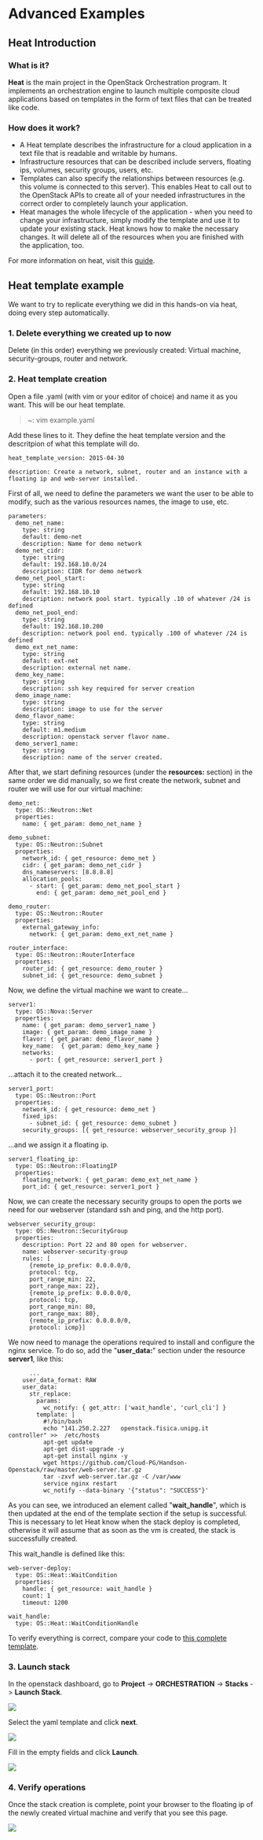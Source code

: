 Advanced Examples<a name="advanced"></a>
=========

Heat Introduction<a name="heat-introduction"></a>
---------

### What is it?

**Heat** is the main project in the OpenStack Orchestration program. It implements an orchestration engine to launch multiple composite cloud applications based on templates in the form of text files that can be treated like code.

### How does it work?

* A Heat template describes the infrastructure for a cloud application in a text file that is readable and writable by humans.
* Infrastructure resources that can be described include servers, floating ips, volumes, security groups, users, etc.
* Templates can also specify the relationships between resources (e.g. this volume is connected to this server). This enables Heat to call out to the OpenStack APIs to create all of your needed infrastructures in the correct order to completely launch your application.
* Heat manages the whole lifecycle of the application - when you need to change your infrastructure, simply modify the template and use it to update your existing stack. Heat knows how to make the necessary changes. It will delete all of the resources when you are finished with the application, too.

For more information on heat, visit this [guide](https://docs.openstack.org/developer/heat/template_guide/hot_guide.html).

Heat template example<a name="heat-template"></a>
---------

We want to try to replicate everything we did in this hands-on via heat, doing every step automatically.

### 1. Delete everything we created up to now

  Delete (in this order) everything we previously created: Virtual machine, security-groups, router and network.

### 2. Heat template creation

  Open a file .yaml (with vim or your editor of choice) and name it as you want. This will be our heat template.

  > ~: vim example.yaml

  Add these lines to it. They define the heat template version and the descritpion of what this template will do.

    heat_template_version: 2015-04-30

    description: Create a network, subnet, router and an instance with a floating ip and web-server installed.

  First of all, we need to define the parameters we want the user to be able to modify, such as the various resources names, the image to use, etc.

    parameters:
      demo_net_name:
        type: string
        default: demo-net
        description: Name for demo network
      demo_net_cidr:
        type: string
        default: 192.168.10.0/24
        description: CIDR for demo network
      demo_net_pool_start:
        type: string
        default: 192.168.10.10
        description: network pool start. typically .10 of whatever /24 is defined
      demo_net_pool_end:
        type: string
        default: 192.168.10.200
        description: network pool end. typically .100 of whatever /24 is defined
      demo_ext_net_name:
        type: string
        default: ext-net
        description: external net name.
      demo_key_name:
        type: string
        description: ssh key required for server creation
      demo_image_name:
        type: string
        description: image to use for the server
      demo_flavor_name:
        type: string
        default: m1.medium
        description: openstack server flavor name.
      demo_server1_name:
        type: string
        description: name of the server created.

After that, we start defining resources (under the **resources:** section) in the same order we did manually, so we first create the network, subnet and router we will use for our virtual machine:

    demo_net:
      type: OS::Neutron::Net
      properties:
        name: { get_param: demo_net_name }

    demo_subnet:
      type: OS::Neutron::Subnet
      properties:
        network_id: { get_resource: demo_net }
        cidr: { get_param: demo_net_cidr }
        dns_nameservers: [8.8.8.8]
        allocation_pools:
          - start: { get_param: demo_net_pool_start }
            end: { get_param: demo_net_pool_end }

    demo_router:
      type: OS::Neutron::Router
      properties:
        external_gateway_info:
          network: { get_param: demo_ext_net_name }

    router_interface:
      type: OS::Neutron::RouterInterface
      properties:
        router_id: { get_resource: demo_router }
        subnet_id: { get_resource: demo_subnet }

Now, we define the virtual machine we want to create...

    server1:
      type: OS::Nova::Server
      properties:
        name: { get_param: demo_server1_name }
        image: { get_param: demo_image_name }
        flavor: { get_param: demo_flavor_name }
        key_name:  { get_param: demo_key_name }
        networks:
          - port: { get_resource: server1_port }

...attach it to the created network...

    server1_port:
      type: OS::Neutron::Port
      properties:
        network_id: { get_resource: demo_net }
        fixed_ips:
          - subnet_id: { get_resource: demo_subnet }
        security_groups: [{ get_resource: webserver_security_group }]

...and we assign it a floating ip.

    server1_floating_ip:
      type: OS::Neutron::FloatingIP
      properties:
        floating_network: { get_param: demo_ext_net_name }
        port_id: { get_resource: server1_port }

Now, we can create the necessary security groups to open the ports we need for our webserver (standard ssh and ping, and the http port).

    webserver_security_group:
      type: OS::Neutron::SecurityGroup
      properties:
        description: Port 22 and 80 open for webserver.
        name: webserver-security-group
        rules: [
          {remote_ip_prefix: 0.0.0.0/0,
          protocol: tcp,
          port_range_min: 22,
          port_range_max: 22},
          {remote_ip_prefix: 0.0.0.0/0,
          protocol: tcp,
          port_range_min: 80,
          port_range_max: 80},
          {remote_ip_prefix: 0.0.0.0/0,
          protocol: icmp}]

We now need to manage the operations required to install and configure the nginx service. To do so, add the "**user_data:**" section under the resource **server1**, like this:

          ...
        user_data_format: RAW
        user_data:
          str_replace:
            params:
              wc_notify: { get_attr: ['wait_handle', 'curl_cli'] }
            template: |
              #!/bin/bash
              echo "141.250.2.227   openstack.fisica.unipg.it       controller" >>  /etc/hosts
              apt-get update
              apt-get dist-upgrade -y
              apt-get install nginx -y
              wget https://github.com/Cloud-PG/Handson-Openstack/raw/master/web-server.tar.gz
              tar -zxvf web-server.tar.gz -C /var/www
              service nginx restart
              wc_notify --data-binary '{"status": "SUCCESS"}'

As you can see, we introduced an element called "**wait_handle**", which is then updated at the end of the template section if the setup is successful. This is necessary to let Heat know when the stack deploy is completed, otherwise it will assume that as soon as the vm is created, the stack is successfully created.

This wait_handle is defined like this:

    web-server-deploy:
      type: OS::Heat::WaitCondition
      properties:
        handle: { get_resource: wait_handle }
        count: 1
        timeout: 1200

    wait_handle:
      type: OS::Heat::WaitConditionHandle

To verify everything is correct, compare your code to [this complete template](https://raw.githubusercontent.com/Cloud-PG/Handson-Openstack/master/heat-template/example.yaml).

### 3. Launch stack

In the openstack dashboard, go to **Project** -> **ORCHESTRATION** -> **Stacks** -> **Launch Stack**.

<kbd>![](https://raw.githubusercontent.com/Cloud-PG/Handson-Openstack/master/img/Heat-1.png)</kbd>

Select the yaml template and click **next**.

<kbd>![](https://raw.githubusercontent.com/Cloud-PG/Handson-Openstack/master/img/Heat-2.png)</kbd>

Fill in the empty fields and click **Launch**.

<kbd>![](https://raw.githubusercontent.com/Cloud-PG/Handson-Openstack/master/img/Heat-3.png)</kbd>

### 4. Verify operations

Once the stack creation is complete, point your browser to the floating ip of the newly created virtual machine and verify that you see this page.

<kbd>![](https://raw.githubusercontent.com/Cloud-PG/Handson-Openstack/master/img/Web-server.png)</kbd>
